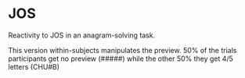 # JOS
Reactivity to JOS in an anagram-solving task.


This version within-subjects manipulates the preview. 50% of the trials participants get no preview (#####) while the other 50% they get 4/5 letters (CHU#B)

